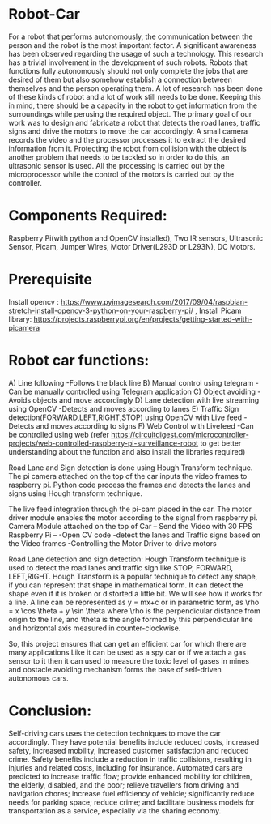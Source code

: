# Robot-Car

For a robot that performs autonomously, the communication between the person and the robot is the most important factor. 
A significant awareness has been observed regarding the usage of such a technology. This research has a trivial involvement
in the development of such robots. Robots that functions fully autonomously should not only complete the jobs that are desired
of them but also somehow establish a connection between themselves and the person operating them. A lot of research has been
done of these kinds of robot and a lot of work still needs to be done. Keeping this in mind, there should be a capacity in the 
robot to get information from the surroundings while perusing the required object. The primary goal of our work was to design 
and fabricate a robot that detects the road lanes, traffic signs and drive the motors to move the car accordingly. A small camera 
records the video and the processor processes it to extract the desired information from it. Protecting the robot from collision
with the object is another problem that needs to be tackled so in order to do this, an ultrasonic sensor is used. All the processing
is carried out by the microprocessor while the control of the motors is carried out by the controller.

# Components Required:
Raspberry Pi(with python and OpenCV installed),
Two IR sensors,
Ultrasonic Sensor,
Picam,
Jumper Wires,
Motor Driver(L293D or L293N),
DC Motors.
# Prerequisite
Install opencv : https://www.pyimagesearch.com/2017/09/04/raspbian-stretch-install-opencv-3-python-on-your-raspberry-pi/ ,
Install Picam library: https://projects.raspberrypi.org/en/projects/getting-started-with-picamera
# Robot car functions: 
A) Line following -Follows the black line
B) Manual control using telegram -Can be manually controlled using Telegram application
C) Object avoiding -Avoids objects and move accordingly
D) Lane detection with live streaming using OpenCV -Detects and moves according to lanes 
E) Traffic Sign detection(FORWARD,LEFT,RIGHT,STOP) using OpenCV with Live feed - Detects and moves according to signs
F) Web Control with Livefeed -Can be controlled using web
(refer https://circuitdigest.com/microcontroller-projects/web-controlled-raspberry-pi-surveillance-robot to get better understanding about the function and also install the libraries required) 

Road Lane and Sign detection is done using Hough Transform technique. The pi camera attached on the top of the car inputs the video frames to raspberry pi. Python code process the frames and detects the lanes and signs using Hough transform technique. 

The live feed integration through the pi-cam placed in the car. The motor driver module enables the motor according to the signal from raspberry pi.  Camera Module attached on the top of Car – Send the Video with 30 FPS
Raspberry Pi –
                        -Open CV code -detect the lanes and Traffic signs based on the Video frames
                        -Controlling the Motor Driver to drive motors 
                       
Road Lane detection and sign detection:
Hough Transform technique is used to detect the road lanes and traffic sign like STOP, FORWARD, LEFT,RIGHT. Hough Transform is a popular technique to detect any shape, if you can represent that shape in mathematical form. It can detect the shape even if it is broken or distorted a little bit. We will see how it works for a line. A line can be represented as y = mx+c or in parametric form, as \rho = x \cos \theta + y \sin \theta where \rho is the perpendicular distance from origin to the line, and \theta is the angle formed by this perpendicular line and horizontal axis measured in counter-clockwise.

So, this project ensures that can get an efficient car for which there are many applications Like it can be used as a spy car or if we attach a gas sensor to it then it can used to measure the toxic level of gases in mines and obstacle avoiding mechanism forms the base of self-driven autonomous cars. 

# Conclusion:
Self-driving cars uses the detection techniques to move the car accordingly. They have potential benefits include reduced costs, increased safety, increased mobility, increased customer satisfaction and reduced crime. Safety benefits include a reduction in traffic collisions, resulting in injuries and related costs, including for insurance. Automated cars are predicted to increase traffic flow; provide enhanced mobility for children, the elderly, disabled, and the poor; relieve travellers from driving and navigation chores; increase fuel efficiency of vehicle; significantly reduce needs for parking space; reduce crime; and facilitate business models for transportation as a service, especially via the sharing economy.
